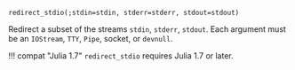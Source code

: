 ```
redirect_stdio(;stdin=stdin, stderr=stderr, stdout=stdout)
```

Redirect a subset of the streams `stdin`, `stderr`, `stdout`. Each argument must be an `IOStream`, `TTY`, `Pipe`, socket, or `devnull`.

!!! compat "Julia 1.7"
    `redirect_stdio` requires Julia 1.7 or later.

